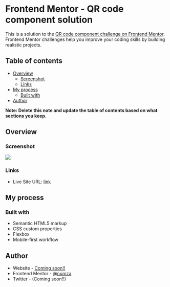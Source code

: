 # Frontend Mentor - QR code component solution

This is a solution to the [QR code component challenge on Frontend Mentor](https://www.frontendmentor.io/challenges/qr-code-component-iux_sIO_H). Frontend Mentor challenges help you improve your coding skills by building realistic projects. 

## Table of contents

- [Overview](#overview)
  - [Screenshot](#screenshot)
  - [Links](#links)
- [My process](#my-process)
  - [Built with](#built-with)
- [Author](#author)


**Note: Delete this note and update the table of contents based on what sections you keep.**

## Overview

### Screenshot

![](./screenshot.jpg)



### Links

- Live Site URL: [link](https://inspiring-crostata-a3710a.netlify.app/)

## My process

### Built with

- Semantic HTML5 markup
- CSS custom properties
- Flexbox
- Mobile-first workflow


## Author

- Website - [Coming soon!!](#)
- Frontend Mentor - [@numza](https://www.frontendmentor.io/profile/numza)
- Twitter - (Coming soon!!)

